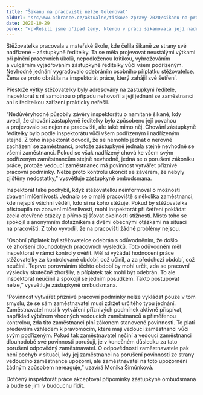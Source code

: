 ```yaml
---
title: "Šikanu na pracovišti nelze tolerovat"
oldUrl: "src/www.ochrance.cz/aktualne/tiskove-zpravy-2020/sikanu-na-pracovisti-nelze-tolerovat"
date: 2020-10-29
perex: "<p>Řešili jsme případ ženy, kterou v práci šikanovala její nadřízená. Žena se obrátila na inspektorát práce, který v případu neshledal žádné vážné pochybení. Zástupkyně ombudsmana Monika Šimůnková však v šetření inspektorátu shledala pochybení několik. Inspektorát práce vyhověl závěrům zástupkyně a v podobným případech bude postupovat dle jejích doporučení. </p>"
---
```


<!-- imported from the old website -->

<p>Stěžovatelka pracovala v mateřské škole, kde čelila šikaně ze strany své nadřízené – zástupkyně ředitelky. Ta se měla projevovat neustálými výtkami při plnění pracovních úkolů, nepodloženou kritikou, vyhrožováním a vulgárním vyjadřováním zástupkyně ředitelky vůči všem podřízeným. Nevhodné jednání vygradovalo odebráním osobního příplatku stěžovatelce. Žena se proto obrátila na inspektorát práce, který zahájil své šetření. </p><p>Přestože výtky stěžovatelky byly adresovány na zástupkyni ředitele, inspektorát s ní samotnou o případu nehovořil a její jednání se zaměstnanci ani s ředitelkou zařízení prakticky neřešil.</p><p>“Nedůvěryhodně působily závěry inspektorátu o namítané šikaně, kdy uvedl, že chování zástupkyně ředitelky bylo způsobeno její povahou a projevovalo se nejen na pracovišti, ale také mimo něj. Chování zástupkyně ředitelky bylo podle inspektorátu vůči všem podřízeným i nadřízeným stejné. Z toho inspektorát dovodil, že se nemohlo jednat o nerovné zacházení se zaměstnanci, protože zástupkyně jednala stejně nevhodně se všemi zaměstnanci. Pokud se však nadřízený chová ke všem svým podřízeným zaměstnancům stejně nevhodně, jedná se o porušení zákoníku práce, protože vedoucí zaměstnanec má povinnost vytvářet příznivé pracovní podmínky. Nelze proto kontrolu ukončit se závěrem, že nebyly zjištěny nedostatky,” vysvětluje zástupkyně ombudsmana. </p><p>Inspektorát také pochybil, když stěžovatelku neinformoval o možnosti zbavení mlčenlivosti. Jednalo se o malé pracoviště s několika zaměstnanci, kde nejspíš všichni věděli, kdo si na koho stěžuje. Pokud by stěžovatelka přistoupila na zbavení mlčenlivosti, mohl inspektorát při šetření pokládat zcela otevřené otázky a přímo zjišťovat okolnosti stížnosti. Místo toho se spokojil s anonymním dotazníkem s dvěmi obecnými otázkami na situaci na pracovišti. Z toho vyvodil, že na pracovišti žádné problémy nejsou. </p><p>“Osobní příplatek byl stěžovatelce odebrán s odůvodněním, že došlo ke zhoršení dlouhodobých pracovních výsledků. Toto odůvodnění měl inspektorát v rámci kontroly ověřit. Měl si vyžádat hodnocení práce stěžovatelky za kontrolované období, což učinil, a za předchozí období, což neučinil. Teprve porovnáním těchto období by mohl určit, zda se pracovní výsledky skutečně zhoršily, a příplatek tak mohl být odebrán. To ale inspektorát neučinil a spokojil se jedním posudkem. Takto postupovat nelze,” vysvětluje zástupkyně ombudsmana. </p><p>“Povinnost vytvářet příznivé pracovní podmínky nelze vykládat pouze v tom smyslu, že se sám zaměstnavatel musí zdržet určitého typu jednání. Zaměstnavatel musí k vytváření příznivých podmínek aktivně přispívat, například výběrem vhodných vedoucích zaměstnanců a přiměřenou kontrolou, zda tito zaměstnanci plní zákonem stanovené povinnosti. To platí především vzhledem k pravomocím, které mají vedoucí zaměstnanci vůči svým podřízeným. Pokud tak zaměstnavatel nečiní a vedoucí zaměstnanci dlouhodobě své povinnosti porušují, je v konečném důsledku za tato porušení odpovědný zaměstnavatel. O odpovědnosti zaměstnavatele pak není pochyb v situaci, kdy jej zaměstnanci na porušení povinnosti ze strany vedoucího zaměstnance upozorní, ale zaměstnavatel na toto upozornění žádným způsobem nereaguje,” uzavírá Monika Šimůnková. </p><p>Dotčený inspektorát práce akceptoval připomínky zástupkyně ombudsmana a bude se jimi v budoucnu řídit. </p>
